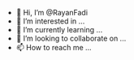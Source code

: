 - 👋 Hi, I’m @RayanFadi
- 👀 I’m interested in ...
- 🌱 I’m currently learning ...
- 💞️ I’m looking to collaborate on ...
- 📫 How to reach me ...

<!---
RayanFadi/RayanFadi is a ✨ special ✨ repository because its `README.md` (this file) appears on your GitHub profile.
You can click the Preview link to take a look at your changes.
--->
